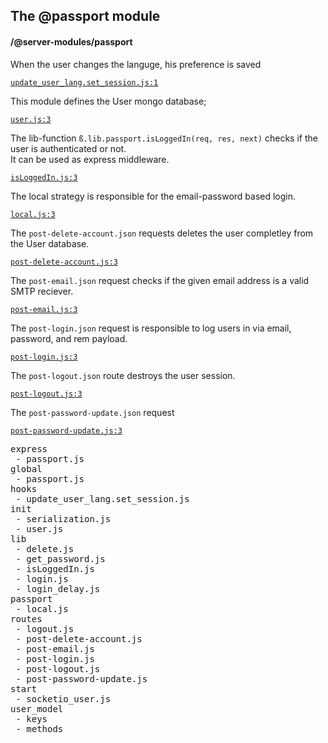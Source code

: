 ## The @passport module
#### /@server-modules/passport
When the user changes the languge, his preference is saved


[`update_user_lang.set_session.js:1`](https://bp-devel.d250.hu:9001/p/@server-modules/passport/hooks/update_user_lang.set_session.js?line=1)

This module defines the User mongo database;


[`user.js:3`](https://bp-devel.d250.hu:9001/p/@server-modules/passport/init/user.js?line=3)

The lib-function `ß.lib.passport.isLoggedIn(req, res, next)` checks if the user is authenticated or not.  
   It can be used as express middleware.


[`isLoggedIn.js:3`](https://bp-devel.d250.hu:9001/p/@server-modules/passport/lib/isLoggedIn.js?line=3)

The local strategy is responsible for the email-password based login.


[`local.js:3`](https://bp-devel.d250.hu:9001/p/@server-modules/passport/passport/local.js?line=3)

The `post-delete-account.json` requests deletes the user completley from the User database.


[`post-delete-account.js:3`](https://bp-devel.d250.hu:9001/p/@server-modules/passport/routes/post-delete-account.js?line=3)

The `post-email.json` request checks if the given email address is a valid SMTP reciever.


[`post-email.js:3`](https://bp-devel.d250.hu:9001/p/@server-modules/passport/routes/post-email.js?line=3)

The `post-login.json` request is responsible to log users in via email, password, and rem payload.


[`post-login.js:3`](https://bp-devel.d250.hu:9001/p/@server-modules/passport/routes/post-login.js?line=3)

The `post-logout.json` route destroys the user session.


[`post-logout.js:3`](https://bp-devel.d250.hu:9001/p/@server-modules/passport/routes/post-logout.js?line=3)

The `post-password-update.json` request


[`post-password-update.js:3`](https://bp-devel.d250.hu:9001/p/@server-modules/passport/routes/post-password-update.js?line=3)

<pre>
express
 - passport.js
global
 - passport.js
hooks
 - update_user_lang.set_session.js
init
 - serialization.js
 - user.js
lib
 - delete.js
 - get_password.js
 - isLoggedIn.js
 - login.js
 - login_delay.js
passport
 - local.js
routes
 - logout.js
 - post-delete-account.js
 - post-email.js
 - post-login.js
 - post-logout.js
 - post-password-update.js
start
 - socketio_user.js
user_model
 - keys
 - methods
</pre>


